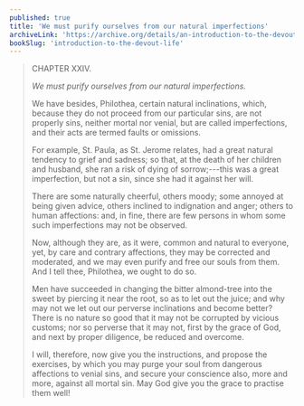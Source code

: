 ```yaml
---
published: true
title: 'We must purify ourselves from our natural imperfections'
archiveLink: 'https://archive.org/details/an-introduction-to-the-devout-life/page/45?view=theater'
bookSlug: 'introduction-to-the-devout-life'
---
```


> CHAPTER XXIV.
>
> *We must purify ourselves from our natural imperfections.*
>
> We have besides, Philothea, certain natural inclinations, which, because they do not proceed from our particular sins, are not properly sins, neither mortal nor venial, but are called imperfections, and their acts are termed faults or omissions.
>
> For example, St. Paula, as St. Jerome relates, had a great natural tendency to grief and sadness; so that, at the death of her children and husband, she ran a risk of dying of sorrow;---this was a great imperfection, but not a sin, since she had it against her will.
>
> There are some naturally cheerful, others moody; some annoyed at being given advice, others inclined to indignation and anger; others to human affections: and, in fine, there are few persons in whom some such imperfections may not be observed.
>
> Now, although they are, as it were, common and natural to everyone, yet, by care and contrary affections, they may be corrected and moderated, and we may even purify and free our souls from them. And I tell thee, Philothea, we ought to do so.
>
> Men have succeeded in changing the bitter almond-tree into the sweet by piercing it near the root, so as to let out the juice; and why may not we let out our perverse inclinations and become better? There is no nature so good that it may not be corrupted by vicious customs; nor so perverse that it may not, first by the grace of God, and next by proper diligence, be reduced and overcome.
>
> I will, therefore, now give you the instructions, and propose the exercises, by which you may purge your soul from dangerous affections to venial sins, and secure your conscience also, more and more, against all mortal sin. May God give you the grace to practise them well!
